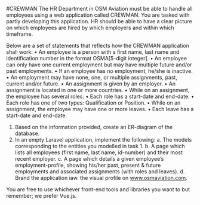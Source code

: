 #CREWMAN
The HR Department in OSM Aviation must be able to handle all employees using
a web application called CREWMAN. You are tasked with partly developing this
application. HR should be able to have a clear picture on which employees are
hired by which employers and within which timeframe.

Below are a set of statements that reflects how the CREWMAN application shall work:
• An employee is a person with a first name, last name and identification
number in the format OSMA[5-digit integer].
• An employee can only have one current employment but may have multiple
future and/or past employments.
• If an employee has no employment, he/she is inactive.
• An employment may have none, one, or multiple assignments, past, current
and/or future.
• An assignment is given by an employer.
• An assignment is located in one or more countries.
• While on an assignment, the employee has several roles.
• Each role has a start-date and end-date.
• Each role has one of two types: Qualification or Position.
• While on an assignment, the employee may have one or more leaves.
• Each leave has a start-date and end-date.

1. Based on the information provided, create an ER-diagram of the database.
2. In an empty Laravel application, implement the following:
a. The models corresponding to the entities you modelled in task 1.
b. A page which lists all employees (first name, last name, id-number) and
their most recent employer.
c. A page which details a given employee’s employment-profile, showing
his/her past, present & future employments and associated
assignments (with roles and leaves).
d. Brand the application iaw. the visual profile on www.osmaviation.com.

You are free to use whichever front-end tools and libraries you want to but remember;
we prefer Vue.js.
